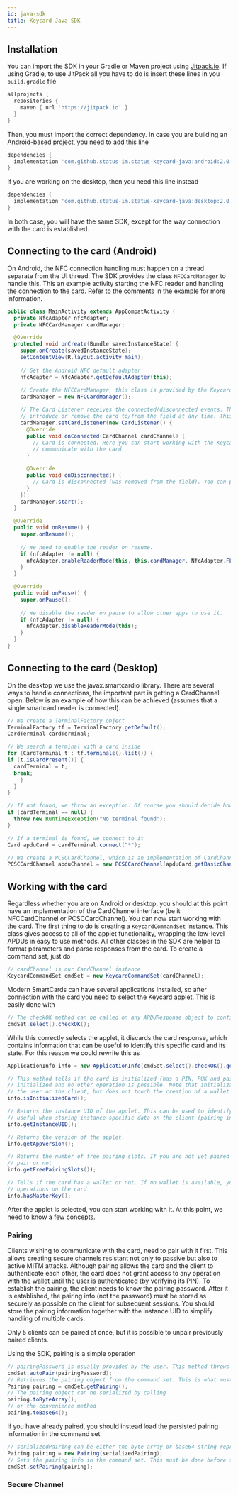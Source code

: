 ```yaml
---
id: java-sdk
title: Keycard Java SDK
---
```


## Installation

You can import the SDK in your Gradle or Maven project using [Jitpack.io](https://jitpack.io). If using Gradle, to use
JitPack all you have to do is insert these lines in you ```build.gradle``` file

```groovy
allprojects {
  repositories {
    maven { url 'https://jitpack.io' }
  }
}
```

Then, you must import the correct dependency. In case you are building an Android-based project, you need to add this line

```groovy
dependencies {
  implementation 'com.github.status-im.status-keycard-java:android:2.0.0'
}
```

If you are working on the desktop, then you need this line instead

```groovy
dependencies {
  implementation 'com.github.status-im.status-keycard-java:desktop:2.0.0'
}
```

In both case, you will have the same SDK, except for the way connection with the card is established.

## Connecting to the card (Android)

On Android, the NFC connection handling must happen on a thread separate from the UI thread. The SDK provides the class
```NFCCardManager``` to handle this. This an example activity starting the NFC reader and handling the connection to the
card. Refer to the comments in the example for more information.

```java
public class MainActivity extends AppCompatActivity {
  private NfcAdapter nfcAdapter;
  private NFCCardManager cardManager;

  @Override
  protected void onCreate(Bundle savedInstanceState) {
    super.onCreate(savedInstanceState);
    setContentView(R.layout.activity_main);
    
    // Get the Android NFC default adapter
    nfcAdapter = NfcAdapter.getDefaultAdapter(this);
    
    // Create the NFCCardManager, this class is provided by the Keycard SDK and handles connections to the card
    cardManager = new NFCCardManager();

    // The Card Listener receives the connected/disconnected events. These can happen at any time since the user can
    // introduce or remove the card to/from the field at any time. This is where your code goes.
    cardManager.setCardListener(new CardListener() {
      @Override
      public void onConnected(CardChannel cardChannel) {
        // Card is connected. Here you can start working with the Keycard. The CardChannel is what you will use to
        // communicate with the card.
      }

      @Override
      public void onDisconnected() {
        // Card is disconnected (was removed from the field). You can perform cleanup here.
      }
    });
    cardManager.start();
  }

  @Override
  public void onResume() {
    super.onResume();
    
    // We need to enable the reader on resume.
    if (nfcAdapter != null) {
      nfcAdapter.enableReaderMode(this, this.cardManager, NfcAdapter.FLAG_READER_NFC_A | NfcAdapter.FLAG_READER_SKIP_NDEF_CHECK, null);
    }
  }

  @Override
  public void onPause() {
    super.onPause();
    
    // We disable the reader on pause to allow other apps to use it.
    if (nfcAdapter != null) {
      nfcAdapter.disableReaderMode(this);
    }
  }
}
```

## Connecting to the card (Desktop)

On the desktop we use the javax.smartcardio library. There are several ways to handle connections, the important part is
getting a CardChannel open. Below is an example of how this can be achieved (assumes that a single smartcard reader is
connected).

```java
// We create a TerminalFactory object
TerminalFactory tf = TerminalFactory.getDefault();
CardTerminal cardTerminal;

// We search a terminal with a card inside
for (CardTerminal t : tf.terminals().list()) {
if (t.isCardPresent()) {
  cardTerminal = t;
  break;
    }
  }
}

// If not found, we throw an exception. Of course you should decide how to handle this situation
if (cardTerminal == null) {
  throw new RuntimeException("No terminal found");
}

// If a terminal is found, we connect to it
Card apduCard = cardTerminal.connect("*");

// We create a PCSCCardChannel, which is an implementation of CardChannel and can be used with the rest of the SDK.
PCSCCardChannel apduChannel = new PCSCCardChannel(apduCard.getBasicChannel());
```

## Working with the card

Regardless whether you are on Android or desktop, you should at this point have an implementation of the CardChannel
interface (be it NFCCardChannel or PCSCCardChannel). You can now start working with the card. The first thing to do is
creating a ```KeycardCommandSet``` instance. This class gives access to all of the applet functionality, wrapping the
low-level APDUs in easy to use methods. All other classes in the SDK are helper to format parameters and parse responses
from the card. To create a command set, just do

```java
// cardChannel is our CardChannel instance
KeycardCommandSet cmdSet = new KeycardCommandSet(cardChannel);
```

Modern SmartCards can have several applications installed, so after connection with the card you need to select the
Keycard applet. This is easily done with

```java
// The checkOK method can be called on any APDUResponse object to confirm that the
cmdSet.select().checkOK();
```

While this correctly selects the applet, it discards the card response, which contains information that can be useful
to identify this specific card and its state. For this reason we could rewrite this as

```java
ApplicationInfo info = new ApplicationInfo(cmdSet.select().checkOK().getData());

// This method tells if the card is initialized (has a PIN, PUK and pairing password). If it is not, it must be
// initialized and no other operation is possible. Note that initialization touches only credentials to authenticate
// the user or the client, but does not touch the creation of a wallet on the card
info.isInitializedCard();

// Returns the instance UID of the applet. This can be used to identify this specific applet instance, very
// useful when storing instance-specific data on the client (pairing info, cached data, etc).
info.getInstanceUID();

// Returns the version of the applet.
info.getAppVersion();

// Returns the number of free pairing slots. If you are not yet paired with the card, it helps you know if you can still
// pair or not
info.getFreePairingSlots());

// Tells if the card has a wallet or not. If no wallet is available, you must create once before you can perform most
// operations on the card
info.hasMasterKey();
```

After the applet is selected, you can start working with it. At this point, we need to know a few concepts.

### Pairing

Clients wishing to communicate with the card, need to pair with it first. This allows creating secure channels resistant
not only to passive but also to active MITM attacks. Although pairing allows the card and the client to authenticate
each other, the card does not grant access to any operation with the wallet until the user is authenticated (by verifying
its PIN). To establish the pairing, the client needs to know the pairing password. After it is established, the pairing
info (not the password) must be stored as securely as possible on the client for subsequent sessions. You should
store the pairing information together with the instance UID to simplify handling of multiple cards.

Only 5 clients can be paired at once, but it is possible to unpair previously paired clients.

Using the SDK, pairing is a simple operation

```java
// pairingPassword is usually provided by the user. This method throws an exception if pairing fails.
cmdSet.autoPair(pairingPassword);
// Retrieves the pairing object from the command set. This is what must be persisted (together with the instance UID)
Pairing pairing = cmdSet.getPairing();
// The pairing object can be serialized by calling
pairing.toByteArray();
// or the convenience method
pairing.toBase64();
```

If you have already paired, you should instead load the persisted pairing information in the command set

```java
// serializedPairing can be either the byte array or base64 string representation
Pairing pairing = new Pairing(serializedPairing);
// Sets the pairing info in the command set. This must be done before further operation is possible
cmdSet.setPairing(pairing);
```

### Secure Channel

